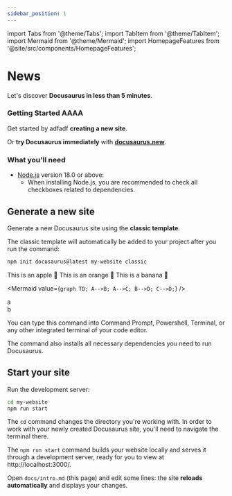 ```yaml
---
sidebar_position: 1
---
```


import Tabs from '@theme/Tabs';
import TabItem from '@theme/TabItem';
import Mermaid from '@theme/Mermaid';
import HomepageFeatures from '@site/src/components/HomepageFeatures';

# News

Let's discover **Docusaurus in less than 5 minutes**.

### Getting Started AAAA

Get started by adfadf **creating a new site**.

Or **try Docusaurus immediately** with **[docusaurus.new](https://docusaurus.new)**.

### What you'll need

- [Node.js](https://nodejs.org/en/download/) version 18.0 or above:
  - When installing Node.js, you are recommended to check all checkboxes related to dependencies.

## Generate a new site

Generate a new Docusaurus site using the **classic template**.

The classic template will automatically be added to your project after you run the command:

```bash
npm init docusaurus@latest my-website classic
```

<Tabs>
  <TabItem value="apple" label="Apple" default>
    This is an apple 🍎

  </TabItem>
  <TabItem value="orange" label="Orange">
    This is an orange 🍊
  </TabItem>
  <TabItem value="banana" label="Banana">
    This is a banana 🍌
  </TabItem>
</Tabs>

<Mermaid
value={`graph TD;
    A-->B;
    A-->C;
    B-->D;
    C-->D;`}
/>

<HomepageFeatures  />

<div style={{backgroundColor: 'orange', display:'flex',alignItems:"center", justifyContent:"space-between", height: '100px', padding: '20px' }}>
  <div>a</div>
  <div>b</div>
 </div>

You can type this command into Command Prompt, Powershell, Terminal, or any other integrated terminal of your code editor.

The command also installs all necessary dependencies you need to run Docusaurus.

## Start your site

Run the development server:

```bash
cd my-website
npm run start
```

The `cd` command changes the directory you're working with. In order to work with your newly created Docusaurus site, you'll need to navigate the terminal there.

The `npm run start` command builds your website locally and serves it through a development server, ready for you to view at http://localhost:3000/.

Open `docs/intro.md` (this page) and edit some lines: the site **reloads automatically** and displays your changes.
